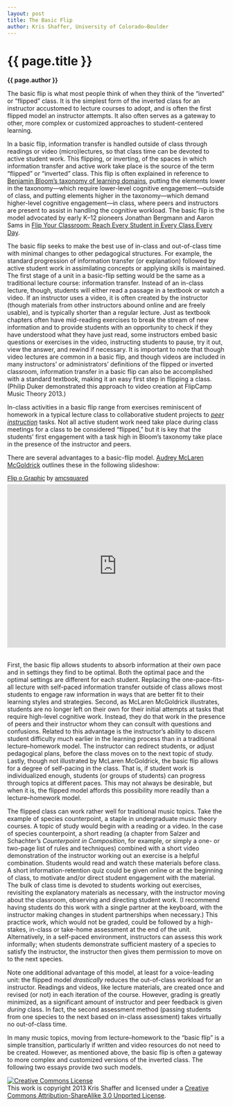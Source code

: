 ```yaml
---
layout: post
title: The Basic Flip
author: Kris Shaffer, University of Colorado–Boulder
---
```


{{ page.title }}
================

**{{ page.author }}**

The basic flip is what most people think of when they think of the “inverted” or “flipped” class. It is the simplest form of the inverted class for an instructor accustomed to lecture courses to adopt, and is often the first flipped model an instructor attempts. It also often serves as a gateway to other, more complex or customized approaches to student-centered learning.

In a basic flip, information transfer is handled outside of class through readings or video (micro)lectures, so that class time can be devoted to active student work. This flipping, or inverting, of the spaces in which information transfer and active work take place is the source of the term “flipped” or “inverted” class. This flip is often explained in reference to[ ](http://ww2.odu.edu/educ/roverbau/Bloom/blooms_taxonomy.htm)[Benjamin Bloom’s taxonomy of learning domains](http://ww2.odu.edu/educ/roverbau/Bloom/blooms_taxonomy.htm), putting the elements lower in the taxonomy—which require lower-level cognitive engagement—outside of class, and putting elements higher in the taxonomy—which demand higher-level cognitive engagement—in class, where peers and instructors are present to assist in handling the cognitive workload. The basic flip is the model advocated by early K–12 pioneers Jonathan Bergmann and Aaron Sams in [Flip Your Classroom: Reach Every Student in Every Class Every Day](http://openlibrary.org/works/OL16495595W/Flip_your_classroom).

The basic flip seeks to make the best use of in-class and out-of-class time with minimal changes to other pedagogical structures. For example, the standard progression of information transfer (or explanation) followed by active student work in assimilating concepts or applying skills is maintained. The first stage of a unit in a basic-flip setting would be the same as a traditional lecture course: information transfer. Instead of an in-class lecture, though, students will either read a passage in a textbook or watch a video. If an instructor uses a video, it is often created by the instructor (though materials from other instructors abound online and are freely usable), and is typically shorter than a regular lecture. Just as textbook chapters often have mid-reading exercises to break the stream of new information and to provide students with an opportunity to check if they have understood what they have just read, some instructors embed basic questions or exercises in the video, instructing students to pause, try it out, view the answer, and rewind if necessary. It is important to note that though video lectures are common in a basic flip, and though videos are included in many instructors’ or administrators’ definitions of the flipped or inverted classroom, information transfer in a basic flip can also be accomplished with a standard textbook, making it an easy first step in flipping a class. (Philip Duker demonstrated this approach to video creation at FlipCamp Music Theory 2013.)

In-class activities in a basic flip range from exercises reminiscent of homework in a typical lecture class to collaborative student projects to [*peer instruction*](hughes.html) tasks. Not all active student work need take place during class meetings for a class to be considered “flipped,” but it is key that the students’ first engagement with a task high in Bloom’s taxonomy take place in the presence of the instructor and peers.

There are several advantages to a basic-flip model. [Audrey McLaren McGoldrick](http://audrey-mcsquared.blogspot.com/) outlines these in the following slideshow:

<p  style=" margin: 12px auto 6px auto; font-family: Helvetica,Arial,Sans-serif; font-style: normal; font-variant: normal; font-weight: normal; font-size: 14px; line-height: normal; font-size-adjust: none; font-stretch: normal; -x-system-font: none; display: block;">   <a title="View Flip o Graphic on Scribd" href="http://www.scribd.com/doc/115057996/Flip-o-Graphic"  style="text-decoration: underline;" >Flip o Graphic</a> by <a title="View amcsquared's profile on Scribd" href="http://www.scribd.com/amcsquared"  style="text-decoration: underline;" >amcsquared</a></p><iframe class="scribd_iframe_embed" src="http://www.scribd.com/embeds/115057996/content?start_page=1&view_mode=slideshow&access_key=key-2oc0sogw75vdpp7oo805&show_recommendations=true" data-auto-height="false" data-aspect-ratio="1.33234859675037" scrolling="no" id="doc_5870" width="100%" height="376" frameborder="0"></iframe><br/><br/>

First, the basic flip allows students to absorb information at their own pace and in settings they find to be optimal. Both the optimal pace and the optimal settings are different for each student. Replacing the one-pace-fits-all lecture with self-paced information transfer outside of class allows most students to engage raw information in ways that are better fit to their learning styles and strategies. Second, as McLaren McGoldrick illustrates, students are no longer left on their own for their initial attempts at tasks that require high-level cognitive work. Instead, they do that work in the presence of peers and their instructor whom they can consult with questions and confusions. Related to this advantage is the instructor’s ability to discern student difficulty much earlier in the learning process than in a traditional lecture–homework model. The instructor can redirect students, or adjust pedagogical plans, before the class moves on to the next topic of study. Lastly, though not illustrated by McLaren McGoldrick, the basic flip allows for a degree of self-pacing in the class. That is, if student work is individualized enough, students (or groups of students) can progress through topics at different paces. This may not always be desirable, but when it is, the flipped model affords this possibility more readily than a lecture–homework model.

The flipped class can work rather well for traditional music topics. Take the example of species counterpoint, a staple in undergraduate music theory courses. A topic of study would begin with a reading or a video. In the case of species counterpoint, a short reading (a chapter from Salzer and Schachter’s *Counterpoint in Composition*, for example, or simply a one- or two-page list of rules and techniques) combined with a short video demonstration of the instructor working out an exercise is a helpful combination. Students would read and watch these materials before class. A short information-retention quiz could be given online or at the beginning of class, to motivate and/or direct student engagement with the material. The bulk of class time is devoted to students working out exercises, revisiting the explanatory materials as necessary, with the instructor moving about the classroom, observing and directing student work. (I recommend having students do this work with a single partner at the keyboard, with the instructor making changes in student partnerships when necessary.) This practice work, which would not be graded, could be followed by a high-stakes, in-class or take-home assessment at the end of the unit. Alternatively, in a self-paced environment, instructors can assess this work informally; when students demonstrate sufficient mastery of a species to satisfy the instructor, the instructor then gives them permission to move on to the next species.

Note one additional advantage of this model, at least for a voice-leading unit: the flipped model *drastically* reduces the out-of-class workload for an instructor. Readings and videos, like lecture materials, are created once and revised (or not) in each iteration of the course. However, grading is greatly minimized, as a significant amount of instructor and peer feedback is given *during* class. In fact, the second assessment method (passing students from one species to the next based on in-class assessment) takes virtually no out-of-class time.

In many music topics, moving from lecture–homework to the “basic flip” is a simple transition, particularly if written and video resources do not need to be created. However, as mentioned above, the basic flip is often a gateway to more complex and customized versions of the inverted class. The following two essays provide two such models.

<a rel="license" href="http://creativecommons.org/licenses/by-sa/3.0/"><img alt="Creative Commons License" style="border-width:0" src="http://i.creativecommons.org/l/by-sa/3.0/88x31.png" /></a><br />This work is copyright 2013 Kris Shaffer and licensed under a <a rel="license" href="http://creativecommons.org/licenses/by-sa/3.0/">Creative Commons Attribution-ShareAlike 3.0 Unported License</a>.
